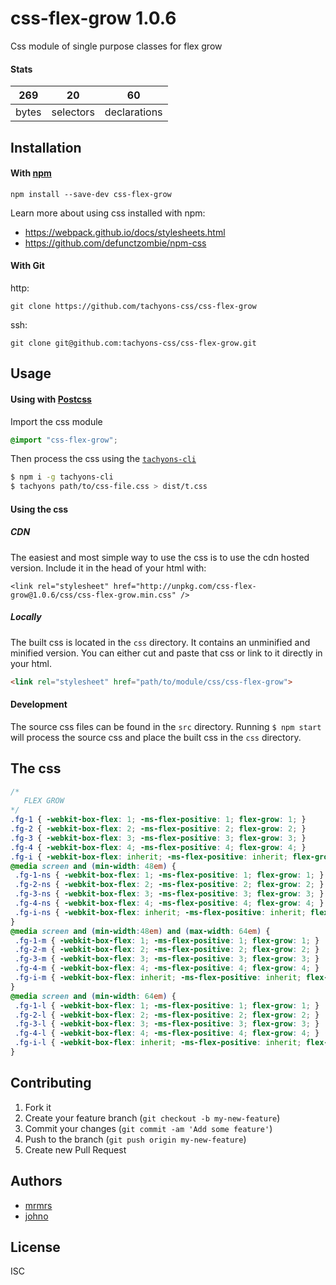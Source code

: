 # css-flex-grow 1.0.6

Css module of single purpose classes for flex grow

#### Stats

269 | 20 | 60
---|---|---
bytes | selectors | declarations

## Installation

#### With [npm](https://npmjs.com)

```
npm install --save-dev css-flex-grow
```

Learn more about using css installed with npm:
* https://webpack.github.io/docs/stylesheets.html
* https://github.com/defunctzombie/npm-css

#### With Git

http:
```
git clone https://github.com/tachyons-css/css-flex-grow
```

ssh:
```
git clone git@github.com:tachyons-css/css-flex-grow.git
```

## Usage

#### Using with [Postcss](https://github.com/postcss/postcss)

Import the css module

```css
@import "css-flex-grow";
```

Then process the css using the [`tachyons-cli`](https://github.com/tachyons-css/tachyons-cli)

```sh
$ npm i -g tachyons-cli
$ tachyons path/to/css-file.css > dist/t.css
```

#### Using the css

##### CDN
The easiest and most simple way to use the css is to use the cdn hosted version. Include it in the head of your html with:

```
<link rel="stylesheet" href="http://unpkg.com/css-flex-grow@1.0.6/css/css-flex-grow.min.css" />
```

##### Locally
The built css is located in the `css` directory. It contains an unminified and minified version.
You can either cut and paste that css or link to it directly in your html.

```html
<link rel="stylesheet" href="path/to/module/css/css-flex-grow">
```

#### Development

The source css files can be found in the `src` directory.
Running `$ npm start` will process the source css and place the built css in the `css` directory.

## The css

```css
/*
   FLEX GROW
*/
.fg-1 { -webkit-box-flex: 1; -ms-flex-positive: 1; flex-grow: 1; }
.fg-2 { -webkit-box-flex: 2; -ms-flex-positive: 2; flex-grow: 2; }
.fg-3 { -webkit-box-flex: 3; -ms-flex-positive: 3; flex-grow: 3; }
.fg-4 { -webkit-box-flex: 4; -ms-flex-positive: 4; flex-grow: 4; }
.fg-i { -webkit-box-flex: inherit; -ms-flex-positive: inherit; flex-grow: inherit; }
@media screen and (min-width: 48em) {
 .fg-1-ns { -webkit-box-flex: 1; -ms-flex-positive: 1; flex-grow: 1; }
 .fg-2-ns { -webkit-box-flex: 2; -ms-flex-positive: 2; flex-grow: 2; }
 .fg-3-ns { -webkit-box-flex: 3; -ms-flex-positive: 3; flex-grow: 3; }
 .fg-4-ns { -webkit-box-flex: 4; -ms-flex-positive: 4; flex-grow: 4; }
 .fg-i-ns { -webkit-box-flex: inherit; -ms-flex-positive: inherit; flex-grow: inherit; }
}
@media screen and (min-width:48em) and (max-width: 64em) {
 .fg-1-m { -webkit-box-flex: 1; -ms-flex-positive: 1; flex-grow: 1; }
 .fg-2-m { -webkit-box-flex: 2; -ms-flex-positive: 2; flex-grow: 2; }
 .fg-3-m { -webkit-box-flex: 3; -ms-flex-positive: 3; flex-grow: 3; }
 .fg-4-m { -webkit-box-flex: 4; -ms-flex-positive: 4; flex-grow: 4; }
 .fg-i-m { -webkit-box-flex: inherit; -ms-flex-positive: inherit; flex-grow: inherit; }
}
@media screen and (min-width: 64em) {
 .fg-1-l { -webkit-box-flex: 1; -ms-flex-positive: 1; flex-grow: 1; }
 .fg-2-l { -webkit-box-flex: 2; -ms-flex-positive: 2; flex-grow: 2; }
 .fg-3-l { -webkit-box-flex: 3; -ms-flex-positive: 3; flex-grow: 3; }
 .fg-4-l { -webkit-box-flex: 4; -ms-flex-positive: 4; flex-grow: 4; }
 .fg-i-l { -webkit-box-flex: inherit; -ms-flex-positive: inherit; flex-grow: inherit; }
}
```

## Contributing

1. Fork it
2. Create your feature branch (`git checkout -b my-new-feature`)
3. Commit your changes (`git commit -am 'Add some feature'`)
4. Push to the branch (`git push origin my-new-feature`)
5. Create new Pull Request

## Authors

* [mrmrs](http://mrmrs.io)
* [johno](http://johnotander.com)

## License

ISC

